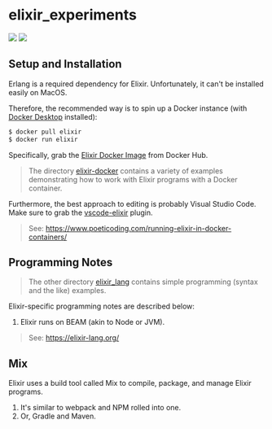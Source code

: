 # elixir_experiments

[![](https://img.shields.io/badge/Elixir-1.10.0-purple.svg)](https://elixir-lang.org)
[![](https://img.shields.io/badge/DockerHub-Elixir-blue.svg)](https://hub.docker.com/_/elixir)

## Setup and Installation

Erlang is a required dependency for Elixir. Unfortunately, it can't be installed easily on MacOS.

Therefore, the recommended way is to spin up a Docker instance (with [Docker Desktop](https://www.docker.com/products/docker-desktop) installed):

```Bash
$ docker pull elixir
$ docker run elixir
```

Specifically, grab the [Elixir Docker Image](https://hub.docker.com/_/elixir) from Docker Hub. 

> The directory [elixir-docker](./elixir_docker) contains a variety of examples demonstrating how to work with Elixir programs with a Docker container.

Furthermore, the best approach to editing is probably Visual Studio Code. Make sure to grab the [vscode-elixir](https://marketplace.visualstudio.com/items?itemName=mjmcloug.vscode-elixir) plugin.

> See: https://www.poeticoding.com/running-elixir-in-docker-containers/

## Programming Notes

> The other directory [elixir_lang](./elixir_lang) contains simple programming (syntax and the like) examples.

Elixir-specific programming notes are described below:

1. Elixir runs on BEAM (akin to Node or JVM).



> See: https://elixir-lang.org/

## Mix

Elixir uses a build tool called Mix to compile, package, and manage Elixir programs.

1. It's similar to webpack and NPM rolled into one.
1. Or, Gradle and Maven.
